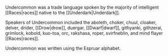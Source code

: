Undercommon was a trade language spoken by the majority of intelligent [[Races|races]] native to the [[Underdark|Underdark]]. 

Speakers of Undercommon included the aboleth, choker, chuul, cloaker, delver, drider, [[Drow|drow]], duergar, [[Dwarf|dwarf]], githyanki, githzerai, grimlock, kobold, kuo-toa, orc, rakshasa, roper, svirfneblin, and mind flayer [[Races|races]].

Undercommon was written using the Espruar alphabet.
